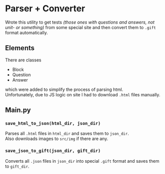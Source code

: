# Parser + Converter
Wrote this utility to get tests *(those ones with questions and answers, not unit- or something)* from some special site and then convert them to `.gift` format automatically.  
## Elements
There are classes  
* Block  
* Question  
* Answer  

which were added to simplify the process of parsing html.  
Unfortunately, due to JS logic on site I had to download `.html` files manually.

## Main.py
### `save_html_to_json(html_dir, json_dir)`  
Parses all `.html` files in `html_dir` and saves them to `json_dir`.  
Also downloads images to `src/img` if there are any.
### `save_json_to_gift(json_dir, gift_dir)`
Converts all `.json` files in `json_dir` into special `.gift` format and saves them to `gift_dir`.
